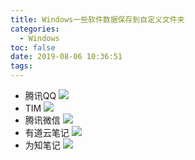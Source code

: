 ```yaml
---
title: Windows一些软件数据保存到自定义文件夹
categories:
  - Windows
toc: false
date: 2019-08-06 10:36:51
tags:
---
```

<!-- more -->

* 腾讯QQ
![](腾讯QQ.png)
* TIM
![](TIM.png)
* 腾讯微信
![](腾讯微信.png)
* 有道云笔记
![](有道云笔记.png)
* 为知笔记
![](为知笔记.png)

